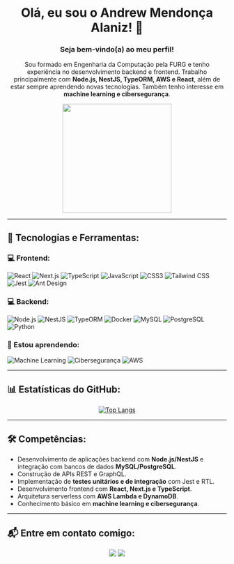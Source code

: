 <div align="center">

# Olá, eu sou o Andrew Mendonça Alaniz! 👋

### Seja bem-vindo(a) ao meu perfil!

Sou formado em Engenharia da Computação pela FURG e tenho experiência no desenvolvimento backend e frontend. Trabalho principalmente com **Node.js, NestJS, TypeORM, AWS e React**, além de estar sempre aprendendo novas tecnologias. Também tenho interesse em **machine learning e cibersegurança**.

<div id="header" align="center">
  <img src="https://i.pinimg.com/originals/9d/9b/d1/9d9bd13afce1a798d22ecfd9897730ed.gif" width="250"/>
</div>

</div>

---

## 🚀 Tecnologias e Ferramentas:

### 💻 Frontend:
![React](https://img.shields.io/badge/React-20232A?style=for-the-badge&logo=react&logoColor=61DAFB)
![Next.js](https://img.shields.io/badge/next%20js-000000?style=for-the-badge&logo=nextdotjs&logoColor=white)
![TypeScript](https://img.shields.io/badge/TypeScript-007ACC?style=for-the-badge&logo=typescript&logoColor=white)
![JavaScript](https://img.shields.io/badge/JavaScript-323330?style=for-the-badge&logo=javascript&logoColor=F7DF1E)
![CSS3](https://img.shields.io/badge/CSS3-1572B6?style=for-the-badge&logo=css3&logoColor=white)
![Tailwind CSS](https://img.shields.io/badge/Tailwind_CSS-38B2AC?style=for-the-badge&logo=tailwind-css&logoColor=white)
![Jest](https://img.shields.io/badge/Jest-C21325?style=for-the-badge&logo=jest&logoColor=white)
![Ant Design](https://img.shields.io/badge/Ant%20Design-0170FE?style=for-the-badge&logo=ant-design&logoColor=white)

### 💻 Backend:
![Node.js](https://img.shields.io/badge/Node.js-339933?style=for-the-badge&logo=nodedotjs&logoColor=white)
![NestJS](https://img.shields.io/badge/nestjs-E0234E?style=for-the-badge&logo=nestjs&logoColor=white)
![TypeORM](https://img.shields.io/badge/TypeORM-4479A1?style=for-the-badge&logo=typeorm&logoColor=white)
![Docker](https://img.shields.io/badge/Docker-2CA5E0?style=for-the-badge&logo=docker&logoColor=white)
![MySQL](https://img.shields.io/badge/MySQL-005C84?style=for-the-badge&logo=mysql&logoColor=white)
![PostgreSQL](https://img.shields.io/badge/PostgreSQL-316192?style=for-the-badge&logo=postgresql&logoColor=white)
![Python](https://img.shields.io/badge/Python-FFD43B?style=for-the-badge&logo=python&logoColor=blue)

### 🌱 Estou aprendendo:
![Machine Learning](https://img.shields.io/badge/Machine%20Learning-FF6F00?style=for-the-badge&logo=tensorflow&logoColor=white)
![Cibersegurança](https://img.shields.io/badge/Cybersecurity-000000?style=for-the-badge&logo=torbrowser&logoColor=white)
![AWS](https://img.shields.io/badge/AWS-232F3E?style=for-the-badge&logo=amazon-aws&logoColor=white)

---

## 📊 Estatísticas do GitHub:
<div align="center">

[![Top Langs](https://github-readme-stats.vercel.app/api/top-langs/?username=GirafAndrew&layout=compact)](https://github.com/andrewalaniz/github-readme-stats)

</div>

---

## 🛠️ Competências:
- Desenvolvimento de aplicações backend com **Node.js/NestJS** e integração com bancos de dados **MySQL/PostgreSQL**.
- Construção de APIs REST e GraphQL.
- Implementação de **testes unitários e de integração** com Jest e RTL.
- Desenvolvimento frontend com **React, Next.js e TypeScript**.
- Arquitetura serverless com **AWS Lambda e DynamoDB**.
- Conhecimento básico em **machine learning e cibersegurança**.

---

## 📬 Entre em contato comigo:
<div align="center">
  <a href="https://www.linkedin.com/in/andrew-alaniz-8727a6294" target="_blank"><img src="https://img.shields.io/badge/-LinkedIn-%230077B5?style=for-the-badge&logo=linkedin&logoColor=white" target="_blank"></a> 
  <a href="mailto:andrewalanizg@gmail.com"><img src="https://img.shields.io/badge/-Gmail-%23333?style=for-the-badge&logo=gmail&logoColor=white" target="_blank"></a>
</div>
